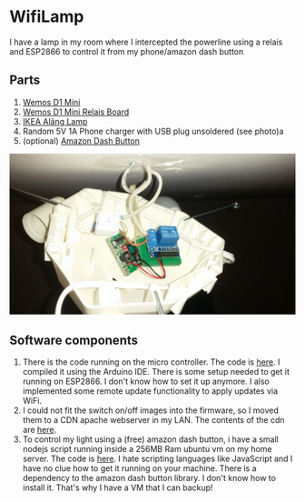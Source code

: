 # WifiLamp
I have a lamp in my room where I intercepted the powerline using a relais and ESP2866 to control it from my phone/amazon dash button

## Parts
1. [Wemos D1 Mini](https://wiki.wemos.cc/products:d1:d1_mini)
2. [Wemos D1 Mini Relais Board](https://wiki.wemos.cc/products:d1_mini_shields:relay_shield)
3. [IKEA Aläng Lamp](https://www.ikea.com/at/de/catalog/products/60176039/)
4. Random 5V 1A Phone charger with USB plug unsoldered (see photo)a
5. (optional) [Amazon Dash Button](https://www.amazon.com/gp/help/customer/display.html/ref=hp_left_v4_sib?ie=UTF8&nodeId=201746300)

![Installation inside lamp](/photo.jpg)

## Software components
1. There is the code running on the micro controller. The code is [here](/WifiLamp.ino). I compiled it using the Arduino IDE. There is some setup needed to get it running on ESP2866. I don't know how to set it up anymore. I also implemented some remote update functionality to apply updates via WiFi.
2. I could not fit the switch on/off images into the firmware, so I moved them to a CDN apache webserver in my LAN. The contents of the cdn are [here](/cdn/).
3. To control my light using a (free) amazon dash button, i have a small nodejs script running inside a 256MB Ram ubuntu vm on my home server. The code is [here](/amzn-dash-lamp.js). I hate scripting languages like JavaScript and I have no clue how to get it running on your machine. There is a dependency to the amazon dash button library. I don't know how to install it. That's why I have a VM that I can backup!